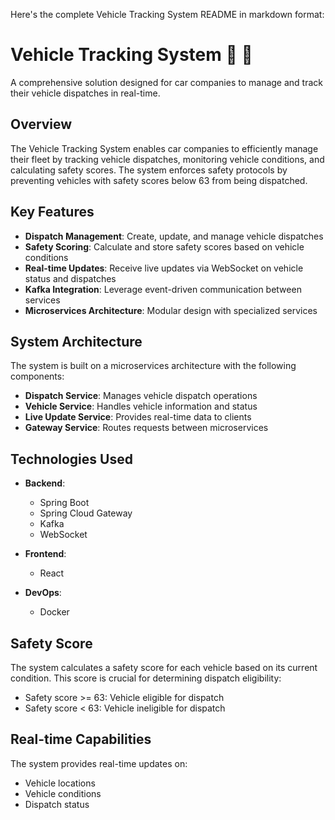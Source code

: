 Here's the complete Vehicle Tracking System README in markdown format:

# Vehicle Tracking System 🚗 📍

A comprehensive solution designed for car companies to manage and track their vehicle dispatches in real-time.

## Overview

The Vehicle Tracking System enables car companies to efficiently manage their fleet by tracking vehicle dispatches, monitoring vehicle conditions, and calculating safety scores. The system enforces safety protocols by preventing vehicles with safety scores below 63 from being dispatched.

## Key Features

- **Dispatch Management**: Create, update, and manage vehicle dispatches
- **Safety Scoring**: Calculate and store safety scores based on vehicle conditions
- **Real-time Updates**: Receive live updates via WebSocket on vehicle status and dispatches
- **Kafka Integration**: Leverage event-driven communication between services
- **Microservices Architecture**: Modular design with specialized services

## System Architecture

The system is built on a microservices architecture with the following components:

- **Dispatch Service**: Manages vehicle dispatch operations
- **Vehicle Service**: Handles vehicle information and status
- **Live Update Service**: Provides real-time data to clients
- **Gateway Service**: Routes requests between microservices

## Technologies Used

- **Backend**:
  - Spring Boot
  - Spring Cloud Gateway
  - Kafka
  - WebSocket

- **Frontend**:
  - React

- **DevOps**:
  - Docker

## Safety Score

The system calculates a safety score for each vehicle based on its current condition. This score is crucial for determining dispatch eligibility:

- Safety score >= 63: Vehicle eligible for dispatch
- Safety score < 63: Vehicle ineligible for dispatch

## Real-time Capabilities

The system provides real-time updates on:
- Vehicle locations
- Vehicle conditions
- Dispatch status
